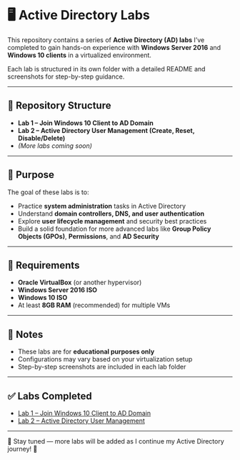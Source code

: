 # 🖥️ Active Directory Labs

This repository contains a series of **Active Directory (AD) labs** I’ve completed to gain hands-on experience with **Windows Server 2016** and **Windows 10 clients** in a virtualized environment.  

Each lab is structured in its own folder with a detailed README and screenshots for step-by-step guidance.  

---

## 📂 Repository Structure
- **Lab 1 – Join Windows 10 Client to AD Domain**  
- **Lab 2 – Active Directory User Management (Create, Reset, Disable/Delete)**  
- *(More labs coming soon)*  

---

## 🚀 Purpose
The goal of these labs is to:  
- Practice **system administration** tasks in Active Directory  
- Understand **domain controllers, DNS, and user authentication**  
- Explore **user lifecycle management** and security best practices  
- Build a solid foundation for more advanced labs like **Group Policy Objects (GPOs)**, **Permissions**, and **AD Security**  

---

## 🔧 Requirements
- **Oracle VirtualBox** (or another hypervisor)  
- **Windows Server 2016 ISO**  
- **Windows 10 ISO**  
- At least **8GB RAM** (recommended) for multiple VMs  

---

## 📝 Notes
- These labs are for **educational purposes only**  
- Configurations may vary based on your virtualization setup  
- Step-by-step screenshots are included in each lab folder  

---

## ✅ Labs Completed
- [Lab 1 – Join Windows 10 Client to AD Domain](./lab-01-join-domain/README.md)  
- [Lab 2 – Active Directory User Management](./Lab%202%20–%20Active%20Directory%20User%20Management/README.md)  

---

📌 Stay tuned — more labs will be added as I continue my Active Directory journey! 🚀
